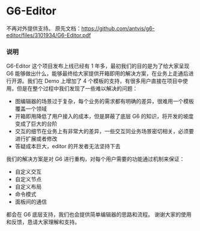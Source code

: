# G6-Editor

不再对外提供支持。
原先文档：https://github.com/antvis/g6-editor/files/3101934/G6-Editor.pdf


### 说明
G6-Editor 这个项目发布上线已经有 1 年多，最初我们的目的是为了给大家呈现 G6 能够做出什么，能够最终给大家提供开箱即用的解决方案，在业务上走通后进行开源。我们在 Demo 上增加了 4 个模板的支持，有很多用户直接在项目中使用，但是在整个过程中我们发现了一些难以解决的问题：
  + 图编辑器的场景过于复杂，每个业务的需求都有明确的差异，很难用一个模板覆盖一个领域
  + 开箱即用降低了用户接入的成本，但是屏蔽了底层 G6 的知识，将开发的坡度变成了巨大的台阶
  + 交互的细节在业务上有非常大的差异，一些交互同业务场景密切相关，必须要进行扩展或者修改
  + 答疑成本巨大，editor 的开发者无法坚持下去

我们的解决方案是对 G6 进行重构，对每个用户需要的功能通过机制来保证：
* 自定义交互
* 自定义节点
* 自定义布局
* 命令模式
* 面板间的通信

都会在 G6 底层支持，我们也会提供简单编辑器的思路和流程。
谢谢大家的使用和反馈，恳请大家理解和支持。
